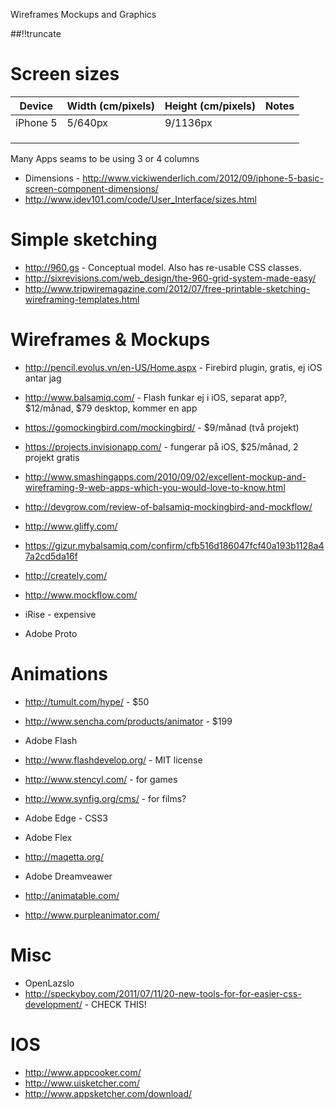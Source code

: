 Wireframes Mockups and Graphics

[meta:author]: <> (Jonas Colmsjo)
[meta:title]: <> (Wireframes mockups and graphics)
[meta:date]: <> (2012-01-01)
[meta:nested:key]: <> (Metadata value)

##!!truncate

# Screen sizes

| Device        |  Width (cm/pixels)  | Height (cm/pixels)    | Notes              |
|---------------|---------------------|-----------------------|--------------------|
| iPhone 5      |      5/640px        |         9/1136px      |                    |
|               |                     |                       |                    |
|               |                     |                       |                    |
|               |                     |                       |                    |


Many Apps seams to be using 3 or 4 columns

 * Dimensions - http://www.vickiwenderlich.com/2012/09/iphone-5-basic-screen-component-dimensions/
 * http://www.idev101.com/code/User_Interface/sizes.html


# Simple sketching

* http://960.gs - Conceptual model. Also has re-usable CSS classes.
* http://sixrevisions.com/web_design/the-960-grid-system-made-easy/
* http://www.tripwiremagazine.com/2012/07/free-printable-sketching-wireframing-templates.html


# Wireframes & Mockups

 * http://pencil.evolus.vn/en-US/Home.aspx - Firebird plugin, gratis, ej iOS antar jag
 * http://www.balsamiq.com/ - Flash funkar ej i iOS, separat app?, $12/månad, $79 desktop, kommer en app
 * https://gomockingbird.com/mockingbird/ - $9/månad (två projekt)
 * https://projects.invisionapp.com/ - fungerar på iOS, $25/månad, 2 projekt gratis
 * http://www.smashingapps.com/2010/09/02/excellent-mockup-and-wireframing-9-web-apps-which-you-would-love-to-know.html
 * http://devgrow.com/review-of-balsamiq-mockingbird-and-mockflow/
 * http://www.gliffy.com/
 * https://gizur.mybalsamiq.com/confirm/cfb516d186047fcf40a193b1128a47a2cd5da16f
 * http://creately.com/
 * http://www.mockflow.com/


 * iRise - expensive
 * Adobe Proto


# Animations


 * http://tumult.com/hype/ - $50
 * http://www.sencha.com/products/animator - $199
 * Adobe Flash
 * http://www.flashdevelop.org/ - MIT license
 * http://www.stencyl.com/ - for games
 * http://www.synfig.org/cms/ - for films?

 * Adobe Edge - CSS3
 * Adobe Flex
 * http://maqetta.org/
 * Adobe Dreamveawer
 * http://animatable.com/
 * http://www.purpleanimator.com/


# Misc

 * OpenLazslo
 * http://speckyboy.com/2011/07/11/20-new-tools-for-for-easier-css-development/ - CHECK THIS!


# IOS

 * http://www.appcooker.com/
 * http://www.uisketcher.com/
 * http://www.appsketcher.com/download/
